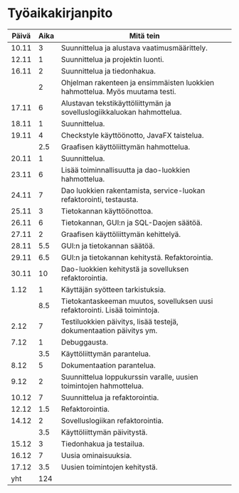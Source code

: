 # Työaikakirjanpito

| Päivä | Aika | Mitä tein |
| ----- | ---- | --------- |
| 10.11 | 3 | Suunnittelua ja alustava vaatimusmäärittely. |
| 12.11 | 1 | Suunnittelua ja projektin luonti. |
| 16.11 | 2 | Suunnittelua ja tiedonhakua. |
|  | 2 | Ohjelman rakenteen ja ensimmäisten luokkien hahmottelua. Myös muutama testi. |
| 17.11 | 6 | Alustavan tekstikäyttöliittymän ja sovelluslogiikkaluokan hahmottelua. |
| 18.11 | 1 | Suunnittelua. |
| 19.11 | 4 | Checkstyle käyttöönotto, JavaFX taistelua. |
|  | 2.5 | Graafisen käyttöliittymän hahmottelua. |
| 20.11 | 1 | Suunnittelua. |
| 23.11 | 6 | Lisää toiminnallisuutta ja dao-luokkien hahmottelua. |
| 24.11 | 7 | Dao luokkien rakentamista, service-luokan refaktorointi, testausta. |
| 25.11 | 3 | Tietokannan käyttöönottoa. |
| 26.11 | 6 | Tietokannan, GUI:n ja SQL-Daojen säätöä. |
| 27.11 | 2 | Graafisen käyttöliittymän kehittelyä. |
| 28.11 | 5.5 | GUI:n ja tietokannan säätöä. |
| 29.11 | 6.5 | GUI:n ja tietokannan kehitystä. Refaktorointia. |
| 30.11 | 10 | Dao-luokkien kehitystä ja sovelluksen refaktorointia. |
| 1.12 | 1 | Käyttäjän syötteen tarkistuksia. |
|  | 8.5 | Tietokantaskeeman muutos, sovelluksen uusi refaktorointi. Lisää toimintoja. | 
| 2.12 | 7 | Testiluokkien päivitys, lisää testejä, dokumentaation päivitys ym. |
| 7.12 | 1 | Debuggausta. |
|  | 3.5 | Käyttöliittymän parantelua. |
| 8.12 | 5 | Dokumentaation parantelua. |
| 9.12 | 2 | Suunnittelua loppukurssin varalle, uusien toimintojen hahmottelua. |
| 10.12 | 7 | Suunnittelua ja refaktorointia. |
| 12.12 | 1.5 | Refaktorointia. |
| 14.12 | 2 | Sovelluslogiikan refaktorointia. |
|  | 3.5 | Käyttöliittymän päivitystä. |
| 15.12 | 3 | Tiedonhakua ja testailua. |
| 16.12 | 7 | Uusia ominaisuuksia. |
| 17.12 | 3.5 | Uusien toimintojen kehitystä. |
| yht | 124 | |
